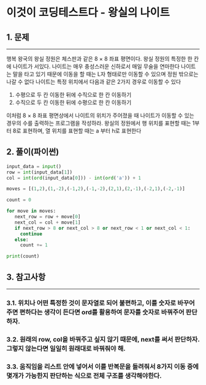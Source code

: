 # 이것이 코딩테스트다 - 왕실의 나이트

## 1. 문제
***
행복 왕국의 왕실 정원은 체스판과 같은 8 × 8 좌표 평면이다. 왕실 정원의 특정한 한 칸에 나이트가 서있다.
나이트는 매우 충성스러운 신하로서 매일 무술을 연마한다
나이트는 말을 타고 있기 때문에 이동을 할 때는 L자 형태로만 이동할 수 있으며 정원 밖으로는 나갈 수 없다
나이트는 특정 위치에서 다음과 같은 2가지 경우로 이동할 수 있다

1. 수평으로 두 칸 이동한 뒤에 수직으로 한 칸 이동하기
2. 수직으로 두 칸 이동한 뒤에 수평으로 한 칸 이동하기

이처럼 8 × 8 좌표 평면상에서 나이트의 위치가 주어졌을 때 나이트가 이동할 수 있는 경우의 수를 출력하는
프로그램을 작성하라. 왕실의 정원에서 행 위치를 표현할 때는 1부터 8로 표현하며, 열 위치를 표현할 때는
a 부터 h로 표현한다

## 2. 풀이(파이썬)
```py
input_data = input()
row = int(input_data[1])
col = int(ord(input_data[0])) - int(ord('a')) + 1

moves = [(1,2),(1,-2),(-1,2),(-1,-2),(2,1),(2,-1),(-2,1),(-2,-1)]

count = 0

for move in moves:
   next_row = row + move[0]
   next_col = col + move[1]
   if next_row > 8 or next_col > 8 or next_row < 1 or next_col < 1:
     continue
   else:
     count += 1

print(count)
```

## 3. 참고사항
***
### 3.1. 위치나 어떤 특정한 것이 문자열로 되어 불편하고, 이를 숫자로 바꾸어주면 편하다는 생각이 든다면 ord를 활용하여 문자를 숫자로 바꿔주어 판단하자. 
### 3.2. 원래의 row, col을 바꿔주고 싶지 않기 때문에, next를 써서 판단하자. 그렇지 않는다면 일일히 원래대로 바꿔줘야 해.
### 3.3. 움직임을 리스트 안에 넣어서 이를 반복문을 돌려줘서 8가지 이동 중에 몇개가 가능한지 판단하는 식으로 전체 구조를 생각해야한다. 
